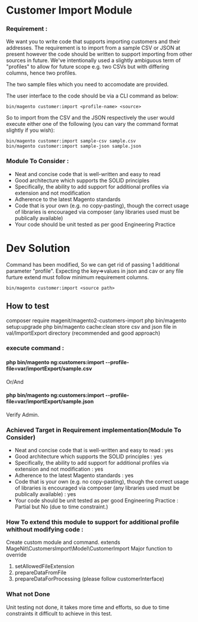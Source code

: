 # Customer Import Module

### Requirement : 

We want you to write code that supports importing customers and their addresses.
The requirement is to import from a sample CSV or JSON at present however the
code should be written to support importing from other sources in future. We've
intentionally used a slightly ambiguous term of "profiles" to allow for future
scope e.g. two CSVs but with differing columns, hence two profiles.

The two sample files which you need to accomodate are provided.

The user interface to the code should be via a CLI command as below:

`bin/magento customer:import <profile-name> <source>`

So to import from the CSV and the JSON respectively the user would execute
either one of the following (you can vary the command format slightly if you
wish):
```
bin/magento customer:import sample-csv sample.csv
bin/magento customer:import sample-json sample.json
```

### Module To Consider : 
- Neat and concise code that is well-written and easy to read
- Good architecture which supports the SOLID principles
- Specifically, the ability to add support for additional profiles via extension
  and not modification
- Adherence to the latest Magento standards
- Code that is your own (e.g. no copy-pasting), though the correct usage of
  libraries is encouraged via composer (any libraries used must be publically
  available)
- Your code should be unit tested as per good Engineering Practice

# Dev Solution 

Command has been modified, So we can get rid of passing 1 additional parameter "profile".
Expecting the key=>values in json and cav or any file furture extend must follow minimum requirement columns.

`bin/magento customer:import <source path>`

## How to test

composer require magenit/magento2-customers-import
php bin/magento setup:upgrade
php bin/magento cache:clean
store csv and json file in val/ImportExport directory (recommended and good approach)

### execute command :
#### php bin/magento ng:customers:import --profile-file=var/importExport/sample.csv
Or/And
#### php bin/magento ng:customers:import --profile-file=var/importExport/sample.json
Verify Admin.

### Achieved Target in Requirement implementation(Module To Consider)
- Neat and concise code that is well-written and easy to read : yes
- Good architecture which supports the SOLID principles  : yes
- Specifically, the ability to add support for additional profiles via extension 
  and not modification  : yes
- Adherence to the latest Magento standards  : yes
- Code that is your own (e.g. no copy-pasting), though the correct usage of 
  libraries is encouraged via composer (any libraries used must be publically
  available)  : yes
- Your code should be unit tested as per good Engineering Practice : Partial but No (due to time constraint.)

### How To extend this module to support for additional profile whithout modifying code :

Create custom module and command.
extends MageNit\CustomersImport\Model\CustomerImport
Major function to override
1. setAllowedFileExtension
2. prepareDataFromFile
3. prepareDataForProcessing (please follow customerInterface)

### What not Done
Unit testing not done, it takes more time and efforts,
so due to time constraints it difficult to achieve in this test.

